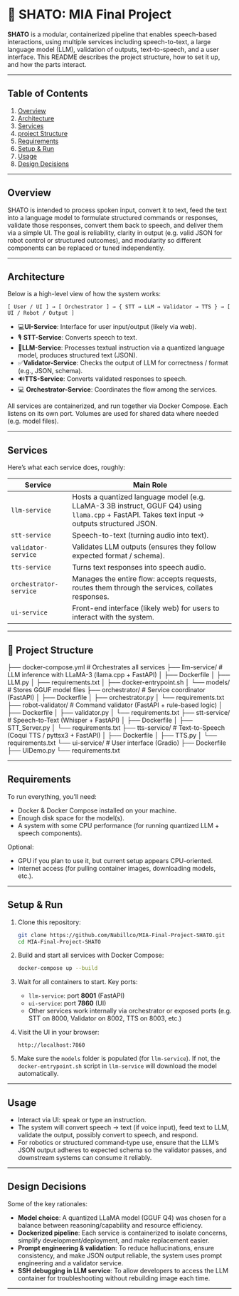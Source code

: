 # 🤖 SHATO: MIA Final Project

**SHATO** is a modular, containerized pipeline that enables speech-based interactions, using multiple services including speech-to-text, a large language model (LLM), validation of outputs, text-to-speech, and a user interface. This README describes the project structure, how to set it up, and how the parts interact.

---

## Table of Contents

1. [Overview](#overview)
2. [Architecture](#architecture)
3. [Services](#services)
4. [project Structure](#project-structure)
5. [Requirements](#requirements)
6. [Setup & Run](#setup--run)
7. [Usage](#usage)
8. [Design Decisions](#design-decisions)
---

## Overview

SHATO is intended to process spoken input, convert it to text, feed the text into a language model to formulate structured commands or responses, validate those responses, convert them back to speech, and deliver them via a simple UI. The goal is reliability, clarity in output (e.g. valid JSON for robot control or structured outcomes), and modularity so different components can be replaced or tuned independently.

---

## Architecture

Below is a high-level view of how the system works:

```
[ User / UI ] → [ Orchestrator ] → { STT → LLM → Validator → TTS } → [ UI / Robot / Output ]
```

* 💻**UI-Service**: Interface for user input/output (likely via web).
* 🎙 **STT-Service**: Converts speech to text.
* 🧠**LLM-Service**: Processes textual instruction via a quantized language model, produces structured text (JSON).
* ✅**Validator-Service**: Checks the output of LLM for correctness / format (e.g., JSON, schema).
* 🔊**TTS-Service**: Converts validated responses to speech.
* 💻 **Orchestrator-Service**: Coordinates the flow among the services.

All services are containerized, and run together via Docker Compose. Each listens on its own port. Volumes are used for shared data where needed (e.g. model files).

---

## Services

Here’s what each service does, roughly:

| Service                | Main Role                                                                                                                                     |
| ---------------------- | --------------------------------------------------------------------------------------------------------------------------------------------- |
| `llm-service`          | Hosts a quantized language model (e.g. LLaMA-3 3B instruct, GGUF Q4) using `llama.cpp` + FastAPI. Takes text input → outputs structured JSON. |
| `stt-service`          | Speech-to-text (turning audio into text).                                                                                                     |
| `validator-service`    | Validates LLM outputs (ensures they follow expected format / schema).                                                                         |
| `tts-service`          | Turns text responses into speech audio.                                                                                                       |
| `orchestrator-service` | Manages the entire flow: accepts requests, routes them through the services, collates responses.                                              |
| `ui-service`           | Front-end interface (likely web) for users to interact with the system.                                                                       |

---

## 📂 Project Structure
├── docker-compose.yml          # Orchestrates all services
├── llm-service/                # LLM inference with LLaMA-3 (llama.cpp + FastAPI)
│   ├── Dockerfile
│   ├── LLM.py
│   ├── requirements.txt
│   ├── docker-entrypoint.sh
│   └── models/                 # Stores GGUF model files
├── orchestrator/               # Service coordinator (FastAPI)
│   ├── Dockerfile
│   ├── orchestrator.py
│   └── requirements.txt
├── robot-validator/            # Command validator (FastAPI + rule-based logic)
│   ├── Dockerfile
│   ├── validator.py
│   └── requirements.txt
├── stt-service/                # Speech-to-Text (Whisper + FastAPI)
│   ├── Dockerfile
│   ├── STT_Server.py
│   └── requirements.txt
├── tts-service/                # Text-to-Speech (Coqui TTS / pyttsx3 + FastAPI)
│   ├── Dockerfile
│   ├── TTS.py
│   └── requirements.txt
└── ui-service/                 # User interface (Gradio)
    ├── Dockerfile
    ├── UIDemo.py
    └── requirements.txt

--- 

## Requirements

To run everything, you’ll need:

* Docker & Docker Compose installed on your machine.
* Enough disk space for the model(s).
* A system with some CPU performance (for running quantized LLM + speech components).

Optional:

* GPU if you plan to use it, but current setup appears CPU-oriented.
* Internet access (for pulling container images, downloading models, etc.).

---

## Setup & Run

1. Clone this repository:

   ```bash
   git clone https://github.com/Nabillco/MIA-Final-Project-SHATO.git
   cd MIA-Final-Project-SHATO
   ```

2. Build and start all services with Docker Compose:

   ```bash
   docker-compose up --build
   ```

3. Wait for all containers to start. Key ports:

   * `llm-service`: port **8001** (FastAPI)
   * `ui-service`: port **7860** (UI)
   * Other services work internally via orchestrator or exposed ports (e.g. STT on 8000, Validator on 8002, TTS on 8003, etc.)

4. Visit the UI in your browser:

   ```
   http://localhost:7860
   ```

5. Make sure the `models` folder is populated (for `llm-service`). If not, the `docker-entrypoint.sh` script in `llm-service` will download the model automatically.

---

## Usage

* Interact via UI: speak or type an instruction.
* The system will convert speech → text (if voice input), feed text to LLM, validate the output, possibly convert to speech, and respond.
* For robotics or structured command-type use, ensure that the LLM’s JSON output adheres to expected schema so the validator passes, and downstream systems can consume it reliably.

---

## Design Decisions

Some of the key rationales:

* **Model choice**: A quantized LLaMA model (GGUF Q4) was chosen for a balance between reasoning/capability and resource efficiency.
* **Dockerized pipeline**: Each service is containerized to isolate concerns, simplify development/deployment, and make replacement easier.
* **Prompt engineering & validation**: To reduce hallucinations, ensure consistency, and make JSON output reliable, the system uses prompt engineering and a validator service.
* **SSH debugging in LLM service**: To allow developers to access the LLM container for troubleshooting without rebuilding image each time.

---
